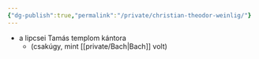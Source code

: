 ```yaml
---
{"dg-publish":true,"permalink":"/private/christian-theodor-weinlig/"}
---
```


- a lipcsei Tamás templom kántora
	- (csakúgy, mint [[private/Bach\|Bach]] volt)